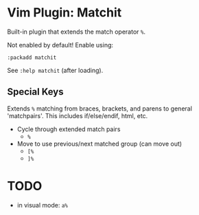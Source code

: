 # Vim Plugin: Matchit

Built-in plugin  that extends the match operator `%`.

Not enabled by default! Enable using:

```
:packadd matchit
```

See `:help matchit` (after loading).

## Special Keys

Extends `%` matching from braces, brackets, and parens to general 'matchpairs'.
This includes if/else/endif, html, etc.

* Cycle through extended match pairs
  - `%`
* Move to use previous/next matched group (can move out)
  - `[%`
  - `]%`

# TODO

* in visual mode: `a%`
